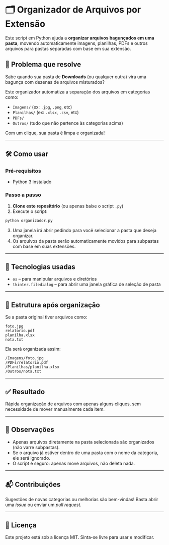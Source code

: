 # 🗂️ Organizador de Arquivos por Extensão

Este script em Python ajuda a **organizar arquivos bagunçados em uma pasta**, movendo automaticamente imagens, planilhas, PDFs e outros arquivos para pastas separadas com base em sua extensão.

## 🚀 Problema que resolve

Sabe quando sua pasta de **Downloads** (ou qualquer outra) vira uma bagunça com dezenas de arquivos misturados?

Este organizador automatiza a separação dos arquivos em categorias como:

- `Imagens/` (ex: `.jpg`, `.png`, etc)
- `Planilhas/` (ex: `.xlsx`, `.csv`, etc)
- `PDFs/`
- `Outros/` (tudo que não pertence às categorias acima)

Com um clique, sua pasta é limpa e organizada!

---

## 🛠️ Como usar

### Pré-requisitos

- Python 3 instalado

### Passo a passo

1. **Clone este repositório** (ou apenas baixe o script `.py`)
2. Execute o script:

```bash
python organizador.py
```

3. Uma janela irá abrir pedindo para você selecionar a pasta que deseja organizar.
4. Os arquivos da pasta serão automaticamente movidos para subpastas com base em suas extensões.

---

## 🧠 Tecnologias usadas

- `os` – para manipular arquivos e diretórios
- `tkinter.filedialog` – para abrir uma janela gráfica de seleção de pasta

---

## 📂 Estrutura após organização

Se a pasta original tiver arquivos como:

```
foto.jpg
relatorio.pdf
planilha.xlsx
nota.txt
```

Ela será organizada assim:

```
/Imagens/foto.jpg
/PDFs/relatorio.pdf
/Planilhas/planilha.xlsx
/Outros/nota.txt
```

---

## ✅ Resultado

Rápida organização de arquivos com apenas alguns cliques, sem necessidade de mover manualmente cada item.

---

## 📌 Observações

- Apenas arquivos diretamente na pasta selecionada são organizados (não varre subpastas).
- Se o arquivo já estiver dentro de uma pasta com o nome da categoria, ele será ignorado.
- O script é seguro: apenas move arquivos, não deleta nada.

---

## 📬 Contribuições

Sugestões de novas categorias ou melhorias são bem-vindas! Basta abrir uma *issue* ou enviar um *pull request*.

---

## 📄 Licença

Este projeto está sob a licença MIT. Sinta-se livre para usar e modificar.
